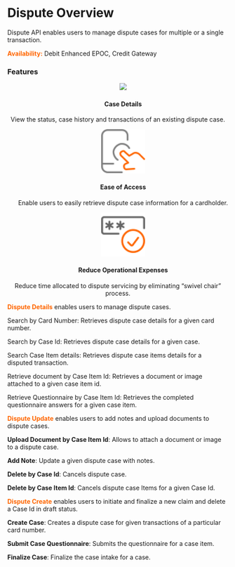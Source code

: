 # Dispute Overview

Dispute API enables users to manage dispute cases for multiple or a single transaction.

 

**<span style="color:#ff6600;">Availability:</span>** Debit Enhanced EPOC, Credit Gateway

### Features

<style>
.col-md-4 ul li {
    list-style: none;
}
</style>

<div class="row" style="text-align:center;" markdown=1>
<div class="col-md-4" markdown=1>

*   ![](assets/images/casse-details.png)
    
    #### Case Details
    
   View the status, case history and transactions of an existing dispute case.

</div>
<div class="col-md-4" markdown=1>

*   ![](assets/images/ease-of-access.png)

    #### Ease of Access
    
    Enable users to easily retrieve dispute case information for a cardholder.

</div>
<div class="col-md-4" markdown=1>

*   ![](assets/images/access-card.png)
    
    #### Reduce Operational Expenses
    
   Reduce time allocated to dispute servicing by eliminating “swivel chair” process.
    
</div>
</div>



<span style="color:#ff6600;">**Dispute Details**</span> enables users to manage dispute cases. 

Search by Card Number: Retrieves dispute case details for a given card number.  

Search by Case Id: Retrieves dispute case details for a given case.

Search Case Item details: Retrieves dispute case items details for a disputed transaction.

Retrieve document by Case Item Id: Retrieves  a document or image attached to a given case item id. 

Retrieve Questionnaire by Case Item Id: Retrieves  the completed questionnaire answers for a given case item.
 

<span style="color:#ff6600;">**Dispute Update**</span> enables users to add notes and upload documents to dispute cases.

**Upload Document by Case Item Id**: Allows to attach a document or image to a dispute case.

**Add Note**: Update a given dispute case with notes.

**Delete by Case Id**: Cancels dispute case.

**Delete by Case Item Id**: Cancels dispute case Items for a given Case Id.
 

<span style="color:#ff6600;">**Dispute Create**</span> enables users to initiate and finalize a new claim and delete a Case Id in draft status.

**Create Case**: Creates a dispute case for given transactions of a particular card number.

**Submit Case Questionnaire**: Submits the questionnaire for a case item.

**Finalize Case**: Finalize the case intake for a case.
